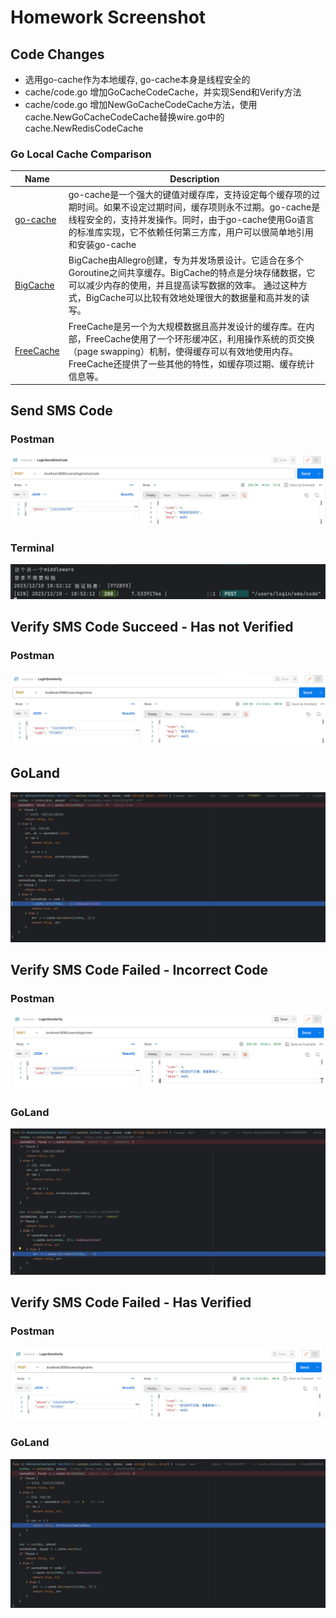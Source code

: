 # Homework Screenshot
## Code Changes
- 选用go-cache作为本地缓存, go-cache本身是线程安全的
- cache/code.go 增加GoCacheCodeCache，并实现Send和Verify方法
- cache/code.go 增加NewGoCacheCodeCache方法，使用cache.NewGoCacheCodeCache替换wire.go中的cache.NewRedisCodeCache

### Go Local Cache Comparison
| **Name**                                          | **Description**                                                                                                                         |
|---------------------------------------------------|-----------------------------------------------------------------------------------------------------------------------------------------|
| [go-cache](https://github.com/patrickmn/go-cache) | go-cache是一个强大的键值对缓存库，支持设定每个缓存项的过期时间。如果不设定过期时间，缓存项则永不过期。go-cache是线程安全的，支持并发操作。同时，由于go-cache使用Go语言的标准库实现，它不依赖任何第三方库，用户可以很简单地引用和安装go-cache |
| [BigCache](https://github.com/allegro/bigcache)   | BigCache由Allegro创建，专为并发场景设计。它适合在多个Goroutine之间共享缓存。BigCache的特点是分块存储数据，它可以减少内存的使用，并且提高读写数据的效率。 通过这种方式，BigCache可以比较有效地处理很大的数据量和高并发的读写。     |
| [FreeCache](https://github.com/coocood/freecache) | FreeCache是另一个为大规模数据且高并发设计的缓存库。在内部，FreeCache使用了一个环形缓冲区，利用操作系统的页交换（page swapping）机制，使得缓存可以有效地使用内存。FreeCache还提供了一些其他的特性，如缓存项过期、缓存统计信息等。    |

## Send SMS Code
### Postman
![img.png](postman-shots/week-04/send_sms_code_postman.png)
### Terminal
![img.png](postman-shots/week-04/send_sms_code_terminal.png)

## Verify SMS Code Succeed - Has not Verified
### Postman
![img_2.png](postman-shots/week-04/verify_sms_code_postman.png)
## GoLand
![img_1.png](postman-shots/week-04/verify_sms_code_goland.png)

## Verify SMS Code Failed - Incorrect Code
### Postman
![img_1.png](postman-shots/week-04/verify_sms_code_incorrect_code_postman.png)
### GoLand
![img.png](postman-shots/week-04/verify_sms_code_incorrect_code_goland.png)

## Verify SMS Code Failed - Has Verified
### Postman
![img_1.png](postman-shots/week-04/verify_sms_code_verified_postman.png)

### GoLand
![img.png](postman-shots/week-04/verify_sms_code_verified_goland.png)
